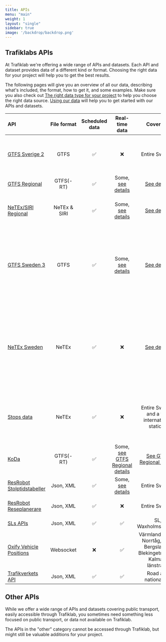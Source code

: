 ```yaml
---
title: APIs
menu: "main"
weight: 1
layout: "single"
sidebar: true
image: '/backdrop/backdrop.png'
---
```


## Trafiklabs APIs

At Trafiklab we're offering a wide range of APIs and datasets. Each API and dataset provides data of a different kind or
format. Choosing the right data for your project will help you to get the best results.

The following pages will give you an overview of all our data, describing what's included, the format, how to get it,
and some examples. Make sure you also check
out [The right data type for your project](../docs/using-trafiklab-data/the-right-data-type-for-your-project/) to help you
choose the right data source. [Using our data](../docs/using-trafiklab-data/) will help you to get started with our APIs
and datasets.

| API                                                                          | File format  | Scheduled data |                                                  Real-time data                                                   |                                                  Coverage                                                   | What is it                                                                                                |
|:-----------------------------------------------------------------------------|:------------:|:--------------:|:-----------------------------------------------------------------------------------------------------------------:|:-----------------------------------------------------------------------------------------------------------:|:----------------------------------------------------------------------------------------------------------|
| [GTFS Sverige 2](/api/trafiklab-apis/gtfs-sverige-2/)                        |     GTFS     |       ✅        |                                                         ❌                                                         |                                                Entire Sweden                                                | Dataset with all public transport, static and historical                                                  |
| [GTFS Regional](/api/trafiklab-apis/gtfs-regional/)                          |  GTFS(-RT)   |       ✅        |        Some, [see details](/api/trafiklab-apis/gtfs-regional/#which-operators-are-covered-by-this-dataset)        |        [See details](/api/trafiklab-apis/gtfs-regional/#which-operators-are-covered-by-this-dataset)        | Public transport datasets                                                                                 |
| [NeTEx/SIRI Regional](/api/trafiklab-apis/netex-regional/)                   | NeTEx & SIRI |       ✅        |                           Some, [see details](/api/trafiklab-apis/netex-regional/siri/)                           |                             [See details](/api/trafiklab-apis/netex-regional/)                              | Highly detailed public transport datasets                                                                 |
| [GTFS Sweden 3](/api/trafiklab-apis/gtfs-sweden/)                            |     GTFS     |       ✅        |         Some, [see details](/api/trafiklab-apis/gtfs-sweden/#which-operators-are-covered-by-this-dataset)         |         [See details](/api/trafiklab-apis/gtfs-sweden/#which-operators-are-covered-by-this-dataset)         | Public transport dataset of Sweden, as one static dataset and multiple realtime datasets                  |
| [NeTEx Sweden](/api/trafiklab-apis/netex-sweden/)                            |    NeTEx     |       ✅        |                                                         ❌                                                         |                              [See details](/api/trafiklab-apis/netex-sweden/)                               | Highly detailed public transport datasets of Sweden, as one static dataset and multiple realtime datasets | 
| [Stops data](/api/trafiklab-apis/stops-data/)                                |    NeTEx     |       ✅        |                                                         ❌                                                         |                               Entire Sweden and a few international stations                                | All stops of Sweden with mappings to regional IDs                                                         |
| [KoDa](/api/trafiklab-apis/koda/)                                            |  GTFS(-RT)   |       ✅        | Some, [see GTFS Regional details](/api/trafiklab-apis/gtfs-regional/#which-operators-are-covered-by-this-dataset) | [See GTFS Regional details](/api/trafiklab-apis/gtfs-regional/#which-operators-are-covered-by-this-dataset) | High quality historical data                                                                              |
| [ResRobot Stolptidstabeller](/api/trafiklab-apis/resrobot-v21/timetables.md) |  Json, XML   |       ✅        |                        Some, [see details](/api/trafiklab-apis/resrobot-v21/timetables.md)                        |                                                Entire Sweden                                                | Departure & Arrival board API                                                                             |
| [ResRobot Reseplanerare](/api/trafiklab-apis/resrobot-v21/route-planner.md)  |  Json, XML   |       ✅        |                                                         ❌                                                         |                                                Entire Sweden                                                | Travel planner API                                                                                        |
| [SLs APIs ](/api/trafiklab-apis/sl/)                                         |  Json, XML   |       ✅        |                                                         ✅                                                         |                                             SL, Waxholmsbolaget                                             | API collection                                                                                            |
| [Oxify Vehicle Positions](/api/trafiklab-apis/oxyfi.md)                      |  Websocket   |       ❌        |                                                         ✅                                                         |              Värmlandstrafik, Norrtåg, Tåg i Bergslagen, Blekingetrafiken, Kalmars länstrafik               | Realtime train position API                                                                               |
| [Trafikverkets API](/api/trafiklab-apis/trafikverket.md)                     |  Json, XML   |       ✅        |                                                         ✅                                                         |                                           Road and national rail                                            | Road and rail API                                                                                         |


## Other APIs

While we offer a wide range of APIs and datasets covering public transport, easily accessible through Trafiklab, you
sometimes need something less focused on public transport, or data not available on Trafiklab.

The APIs in the "other" category cannot be accessed through Trafiklab, but might still be valuable additions for your 
project.
